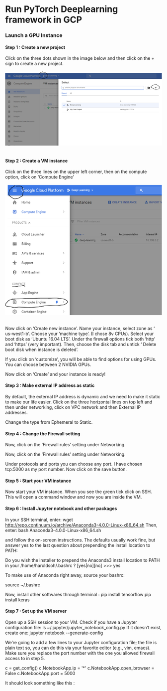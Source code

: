 # Run PyTorch Deeplearning framework in GCP


### Launch a GPU Instance

#### Step 1 : Create a new project
Click on the three dots shown in the image below and then click on the + sign to create a new project.
<br /><br />
    <img src="../PyTorch/img/pytorch12.png"/>
<br /><br />

#### Step 2 : Create a VM instance
Click on the three lines on the upper left corner, then on the compute option, click on ‘Compute Engine’
<br /><br />
    <img src="../PyTorch/img/pytorch3.png"/>
<br /><br />

Now click on ‘Create new instance’. Name your instance, select zone as ‘ us-west1-b’. Choose your ‘machine type’. (I chose 8v CPUs).
Select your boot disk as ‘Ubuntu 16.04 LTS’. Under the firewall options tick both ‘http’ and ‘https’ (very important). Then, choose the disk tab and untick ‘ Delete boot disk when instance is deleted’.



If you click on ‘customize’, you will be able to find options for using GPUs. You can choose between 2 NVIDIA GPUs.


Now click on ‘Create’ and your instance is ready!


#### Step 3 : Make external IP address as static
By default, the external IP address is dynamic and we need to make it static to make our life easier. Click on the three horizontal lines on top left and then under networking, click on VPC network and then External IP addresses.


Change the type from Ephemeral to Static.

#### Step 4 : Change the Firewall setting
Now, click on the ‘Firewall rules’ setting under Networking.

Now, click on the ‘Firewall rules’ setting under Networking.

Under protocols and ports you can choose any port. I have chosen tcp:5000 as my port number. Now click on the save button.

#### Step 5 : Start your VM instance
Now start your VM instance. When you see the green tick click on SSH. This will open a command window and now you are inside the VM.

#### Step 6 : Install Jupyter notebook and other packages

In your SSH terminal, enter:
wget http://repo.continuum.io/archive/Anaconda3-4.0.0-Linux-x86_64.sh
Then, enter:
bash Anaconda3-4.0.0-Linux-x86_64.sh

and follow the on-screen instructions. The defaults usually work fine, but answer yes to the last question about prepending the install location to PATH:

Do you wish the installer to prepend the 
Anaconda3 install location to PATH 
in your /home/haroldsoh/.bashrc ? 
[yes|no][no] >>> yes

To make use of Anaconda right away, source your bashrc:

source ~/.bashrc

Now, install other softwares through terminal :
pip install tensorflow
pip install keras

#### Step 7 : Set up the VM server
Open up a SSH session to your VM. Check if you have a Jupyter configuration file:
ls ~/.jupyter/jupyter_notebook_config.py
If it doesn’t exist, create one:
jupyter notebook --generate-config

We’re going to add a few lines to your Jupyter configuration file; the file is plain text so, you can do this via your favorite editor (e.g., vim, emacs). Make sure you replace the port number with the one you allowed firewall access to in step 5.

c = get_config()
c.NotebookApp.ip = '*'
c.NotebookApp.open_browser = False
c.NotebookApp.port = 5000

It should look something like this :
